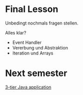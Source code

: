 # Final Lesson

Unbedingt nochmals fragen stellen.

Alles klar?
* Event Handler
* Vererbung und Abstraktion
* Iteration und Arrays

# Next semester

[3-tier Java application](https://janikvonrotz.ch/2015/03/15/build-a-java-3-tier-application-from-scratch-part-1-introduction-and-project-setup/)
